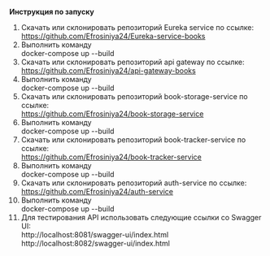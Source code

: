 **Инструкция по запуску**  
1. Скачать или склонировать репозиторий Eureka service по ссылке:  
    https://github.com/Efrosiniya24/Eureka-service-books
2. Выполнить команду  
   docker-compose up --build
3. Скачать или склонировать репозиторий api gateway по ссылке:  
   https://github.com/Efrosiniya24/api-gateway-books
4. Выполнить команду  
   docker-compose up --build
5. Скачать или склонировать репозиторий book-storage-service по ссылке:  
   https://github.com/Efrosiniya24/book-storage-service
6. Выполнить команду  
   docker-compose up --build
7. Скачать или склонировать репозиторий book-tracker-service по ссылке:  
   https://github.com/Efrosiniya24/book-tracker-service
8. Выполнить команду    
   docker-compose up --build
9. Скачать или склонировать репозиторий auth-service по ссылке:  
   https://github.com/Efrosiniya24/auth-service
10. Выполнить команду    
    docker-compose up --build
11. Для тестирования API использовать следующие ссылки со Swagger UI:  
    http://localhost:8081/swagger-ui/index.html  
    http://localhost:8082/swagger-ui/index.html
